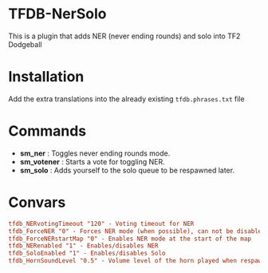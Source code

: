 # TFDB-NerSolo
This is a plugin that adds NER (never ending rounds) and solo into TF2 Dodgeball

# Installation
Add the extra translations into the already existing `tfdb.phrases.txt` file

# Commands
- **sm_ner** : Toggles never ending rounds mode.
- **sm_votener** : Starts a vote for toggling NER.
- **sm_solo** : Adds yourself to the solo queue to be respawned later.

# Convars
```ini
tfdb_NERvotingTimeout "120" - Voting timeout for NER
tfdb_ForceNER "0" - Forces NER mode (when possible), can not be disabled anymore
tfdb_ForceNERstartMap "0" - Enables NER mode at the start of the map
tfdb_NERenabled "1" - Enables/disables NER
tfdb_SoloEnabled "1" - Enables/disables Solo
tfdb_HornSoundLevel "0.5" - Volume level of the horn played when respawning players
```
